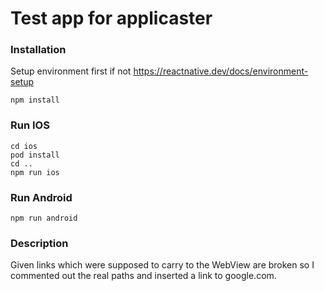 # Test app for applicaster

### Installation
Setup environment first if not https://reactnative.dev/docs/environment-setup
```
npm install
```

### Run IOS
```
cd ios
pod install
cd ..
npm run ios
```

### Run Android
```
npm run android
```

### Description 
Given links which were supposed to carry to the WebView are broken so I commented out the real paths and inserted a link to google.com.

